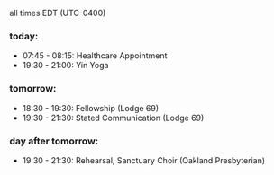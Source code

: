 all times EDT (UTC-0400)

### today:

* 07:45 - 08:15: Healthcare Appointment 
* 19:30 - 21:00: Yin Yoga

### tomorrow:

* 18:30 - 19:30: Fellowship (Lodge 69)
* 19:30 - 21:30: Stated Communication (Lodge 69)

### day after tomorrow:

* 19:30 - 21:30: Rehearsal, Sanctuary Choir (Oakland Presbyterian)

